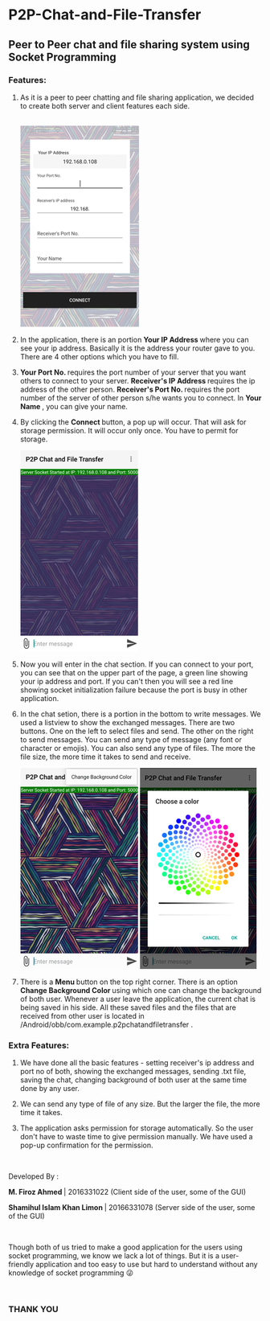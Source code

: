 # P2P-Chat-and-File-Transfer

<h2> Peer to Peer chat and file sharing system using Socket Programming </h2>

<h3> Features: </h3>


1. As it is a peer to peer chatting and file sharing application, we decided to create both server and client features each 
   side.
   
   <br>
   <img src="app/src/main/res/images/1.png"/> 
   <br>
  
2. In the application, there is an portion <b> Your IP Address </b> where you can see your ip address. Basically it is the 
   address your router gave to you. There are 4 other options which you have to fill. 

3. <b> Your Port No. </b> requires the port number of your server that you want others to connect to your server. <b> Receiver's
   IP Address </b> requires the ip address of the other person. <b> Receiver's Port No. </b> requires the port number of the 
   server of other person s/he wants you to connect. In <b> Your Name </b>, you can give your name.

4. By clicking the <b> Connect </b> button, a pop up will occur. That will ask for storage permission. It will occur only once.
   You have to permit for storage.
   
   
   <img src="app/src/main/res/images/2.png"/> 


5. Now you will enter in the chat section. If you can connect to your port, you can see that on the upper part of the page, a 
   green line showing your ip address and port. If you can't then you will see a red line showing socket initialization failure 
   because the port is busy in other application. 
  
6. In the chat setion, there is a portion in the bottom to write messages. We used a listview to show the exchanged messages.
   There are two buttons. One on the left to select files and send. The other on the right to send messages. You can send any 
   type of message (any font or character or emojis). You can also send any type of files. The more the file size, the more time
   it takes to send and receive.
   
      
   <img src="app/src/main/res/images/3.png"/> 
      
   
   <img src="app/src/main/res/images/4.png"/> 

  
  
7. There is a <b> Menu </b> button on the top right corner. There is an option <b> Change Background Color </b> using which one
   can change the background of both user. Whenever a user leave the application, the current chat is being saved in his side. 
   All these saved files and the files that are received from other user is located in 
   /Android/obb/com.example.p2pchatandfiletransfer .

<h3> Extra Features: </h3>

1. We have done all the basic features - setting receiver's ip address and port no of both, showing the exchanged messages, 
   sending .txt file, saving the chat, changing background of both user at the same time done by any user.
 
2. We can send any type of file of any size. But the larger the file, the more time it takes.

3. The application asks permission for storage automatically. So the user don't have to waste time to give permission manually.
   We have used a pop-up confirmation for the permission.


<br>

Developed By :

<b> M. Firoz Ahmed </b> | 2016331022 (Client side of the user, some of the GUI) <br>

<b> Shamihul Islam Khan Limon </b> | 20166331078 (Server side of the user, some of the GUI)

<br>

  Though both of us tried to make a good application for the users using socket programming, we know we lack a lot of things. 
  But it is a user-friendly application and too easy to use but hard to understand without any knowledge of socket programming 
  😜

<br>

<h3> THANK YOU </h3>
